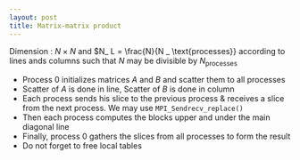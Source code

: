 ```yaml
---
layout: post
title: Matrix-matrix product
---
```


Dimension : $N \times N$  and $N_ L = \frac{N}{N _ \text{processes}} according to lines ands columns such that $N$ may be divisible by $N_ \text{processes}$
- Process $0$ initializes matrices $A$ and $B$ and scatter them to all processes
- Scatter of $A$ is done in line, Scatter of $B$ is done in column
- Each process sends his slice to the previous process & receives a slice from the next process. We may use `MPI_Sendrecv_replace()`
- Then each process computes the blocks upper and under the main diagonal line
- Finally, process $0$ gathers the slices from all processes to form the result
- Do not forget to free local tables
